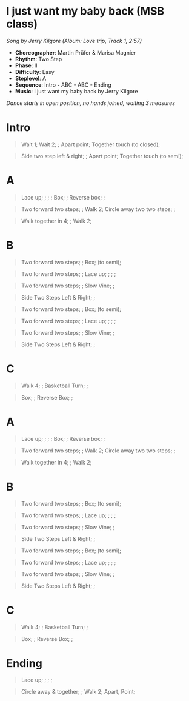 # I just want my baby back (MSB class)
*Song by Jerry Kilgore (Album: Love trip, Track 1, 2:57)*

* **Choreographer**: Martin Prüfer & Marisa Magnier
* **Rhythm**: Two Step
* **Phase**: II
* **Difficulty**: Easy
* **Steplevel**: A
* **Sequence**: Intro - ABC - ABC - Ending
* **Music**: I just want my baby back by Jerry Kilgore

*Dance starts in open position, no hands joined, waiting 3 measures*

# Intro

> Wait 1; Wait 2; ; Apart point; Together touch (to closed);

> Side two step left & right; ; Apart point; Together touch (to semi);

# A

> Lace up; ; ; ; Box; ; Reverse box; ;

> Two forward two steps; ; Walk 2; Circle away two two steps; ;

> Walk together in 4; ; Walk 2;

# B

> Two forward two steps; ; Box; (to semi);

> Two forward two steps; ; Lace up; ; ; ;

> Two forward two steps; ; Slow Vine; ;

> Side Two Steps Left & Right; ;

> Two forward two steps; ; Box; (to semi);

> Two forward two steps; ; Lace up; ; ; ;

> Two forward two steps; ; Slow Vine; ;

> Side Two Steps Left & Right; ;

# C

> Walk 4; ; Basketball Turn; ;

> Box; ; Reverse Box; ;

# A

> Lace up; ; ; ; Box; ; Reverse box; ;

> Two forward two steps; ; Walk 2; Circle away two two steps; ;

> Walk together in 4; ; Walk 2;

# B

> Two forward two steps; ; Box; (to semi);

> Two forward two steps; ; Lace up; ; ; ;

> Two forward two steps; ; Slow Vine; ;

> Side Two Steps Left & Right; ;

> Two forward two steps; ; Box; (to semi);

> Two forward two steps; ; Lace up; ; ; ;

> Two forward two steps; ; Slow Vine; ;

> Side Two Steps Left & Right; ;

# C

> Walk 4; ; Basketball Turn; ;

> Box; ; Reverse Box; ;

# Ending

> Lace up; ; ; ;

> Circle away & together; ; Walk 2; Apart, Point;